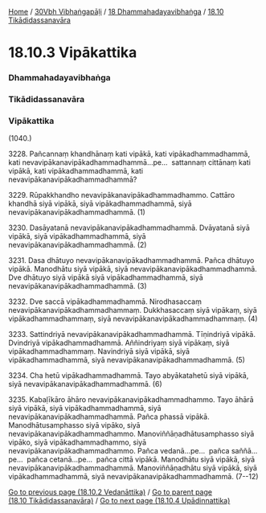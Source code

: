 
[Home](/) / [30Vbh Vibhaṅgapāḷi](../../../30Vbh.md) / [18 Dhammahadayavibhaṅga](../../18.md) / [18.10 Tikādidassanavāra](../18.10.md)

# 18.10.3 Vipākattika

### Dhammahadayavibhaṅga

### Tikādidassanavāra

### Vipākattika

(1040.)

3228\. Pañcannaṃ khandhānaṃ kati vipākā, kati vipākadhammadhammā, kati nevavipākanavipākadhammadhammā…pe…  sattannaṃ cittānaṃ kati vipākā, kati vipākadhammadhammā, kati nevavipākanavipākadhammadhammā?

3229\. Rūpakkhandho nevavipākanavipākadhammadhammo. Cattāro khandhā siyā vipākā, siyā vipākadhammadhammā, siyā nevavipākanavipākadhammadhammā. (1)

3230\. Dasāyatanā nevavipākanavipākadhammadhammā. Dvāyatanā siyā vipākā, siyā vipākadhammadhammā, siyā nevavipākanavipākadhammadhammā. (2)

3231\. Dasa dhātuyo nevavipākanavipākadhammadhammā. Pañca dhātuyo vipākā. Manodhātu siyā vipākā, siyā nevavipākanavipākadhammadhammā. Dve dhātuyo siyā vipākā siyā vipākadhammadhammā, siyā nevavipākanavipākadhammadhammā. (3)

3232\. Dve saccā vipākadhammadhammā. Nirodhasaccaṃ nevavipākanavipākadhammadhammaṃ. Dukkhasaccaṃ siyā vipākaṃ, siyā vipākadhammadhammaṃ, siyā nevavipākanavipākadhammadhammaṃ. (4)

3233\. Sattindriyā nevavipākanavipākadhammadhammā. Tīṇindriyā vipākā. Dvindriyā vipākadhammadhammā. Aññindriyaṃ siyā vipākaṃ, siyā vipākadhammadhammaṃ. Navindriyā siyā vipākā, siyā vipākadhammadhammā, siyā nevavipākanavipākadhammadhammā. (5)

3234\. Cha hetū vipākadhammadhammā. Tayo abyākatahetū siyā vipākā, siyā nevavipākanavipākadhammadhammā. (6)

3235\. Kabaḷīkāro āhāro nevavipākanavipākadhammadhammo. Tayo āhārā siyā vipākā, siyā vipākadhammadhammā, siyā nevavipākanavipākadhammadhammā. Pañca phassā vipākā. Manodhātusamphasso siyā vipāko, siyā nevavipākanavipākadhammadhammo. Manoviññāṇadhātusamphasso siyā vipāko, siyā vipākadhammadhammo, siyā nevavipākanavipākadhammadhammo. Pañca vedanā…pe…  pañca saññā…pe…  pañca cetanā…pe…  pañca cittā vipākā. Manodhātu siyā vipākā, siyā nevavipākanavipākadhammadhammā. Manoviññāṇadhātu siyā vipākā, siyā vipākadhammadhammā, siyā nevavipākanavipākadhammadhammā. (7--12)

[Go to previous page (18.10.2 Vedanāttika)](18.10.2.md) / [Go to parent page (18.10 Tikādidassanavāra)](../18.10.md) / [Go to next page (18.10.4 Upādinnattika)](18.10.4.md)


